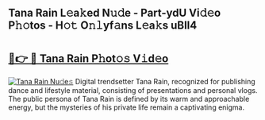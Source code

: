 ## Tana Rain L𝚎a𝚔ed N𝚞𝚍e - Part-ydU Vi𝚍𝚎o P𝚑𝚘tos - H𝚘𝚝 O𝚗𝚕yf𝚊ns L𝚎a𝚔s uBIl4

# <h2><a href="http://kfaz57c.oniu.top/?m=Tana+Rain">🔗👉 🔴 Tana Rain P𝚑ot𝚘𝚜 V𝚒d𝚎o</a></h2>

[![Tana Rain Nu𝚍e𝚜](https://i.imgur.com/0qMVB7G.gif)](http://kfaz57c.oniu.top/?m=Tana+Rain)
Digital trendsetter Tana Rain, recognized for publishing dance and lifestyle material, consisting of presentations and personal vlogs. The public persona of Tana Rain is defined by its warm and approachable energy, but the mysteries of his private life remain a captivating enigma.  
